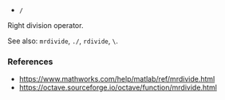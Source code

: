 * `/`

Right division operator.

See also: `mrdivide`, `./`, `rdivide`, `\`.

### References

* https://www.mathworks.com/help/matlab/ref/mrdivide.html
* https://octave.sourceforge.io/octave/function/mrdivide.html
